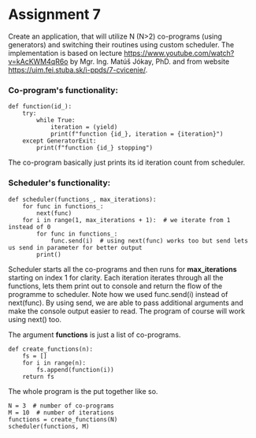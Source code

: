 # Assignment 7 
Create an application, that will utilize N (N>2) co-programs (using generators) and switching their routines using custom scheduler.
The implementation is based on lecture https://www.youtube.com/watch?v=kAcKWM4qR6o by Mgr. Ing. Matúš Jókay, PhD. and from website https://uim.fei.stuba.sk/i-ppds/7-cvicenie/.

### Co-program's functionality:
```
def function(id_):
    try:
        while True:
            iteration = (yield)
            print(f"function {id_}, iteration = {iteration}")
    except GeneratorExit:
        print(f"function {id_} stopping")
```
The co-program basically just prints its id iteration count from scheduler.

### Scheduler's functionality:
```
def scheduler(functions_, max_iterations):
    for func in functions_:
        next(func)
    for i in range(1, max_iterations + 1):  # we iterate from 1 instead of 0
        for func in functions_:
            func.send(i)  # using next(func) works too but send lets us send in parameter for better output
        print()
```
Scheduler starts all the co-programs and then runs for __max_iterations__ starting on index 1 for clarity.
Each iteration iterates through all the functions, lets them print out to console and return the flow of the programme to scheduler.
Note how we used func.send(i) instead of next(func). By using send, we are able to pass additional arguments and make the console output easier to read.
The program of course will work using next() too.

The argument __functions__ is just a list of co-programs.

```
def create_functions(n):
    fs = []
    for i in range(n):
        fs.append(function(i))
    return fs
```

The whole program is the put together like so.

```
N = 3  # number of co-programs
M = 10  # number of iterations
functions = create_functions(N)
scheduler(functions, M)
```
